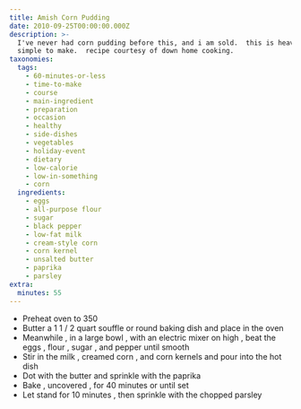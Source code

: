 ```yaml
---
title: Amish Corn Pudding
date: 2010-09-25T00:00:00.000Z
description: >-
  I've never had corn pudding before this, and i am sold.  this is heavenly and
  simple to make.  recipe courtesy of down home cooking.
taxonomies:
  tags:
    - 60-minutes-or-less
    - time-to-make
    - course
    - main-ingredient
    - preparation
    - occasion
    - healthy
    - side-dishes
    - vegetables
    - holiday-event
    - dietary
    - low-calorie
    - low-in-something
    - corn
  ingredients:
    - eggs
    - all-purpose flour
    - sugar
    - black pepper
    - low-fat milk
    - cream-style corn
    - corn kernel
    - unsalted butter
    - paprika
    - parsley
extra:
  minutes: 55
---
```

 - Preheat oven to 350
 - Butter a 1 1 / 2 quart souffle or round baking dish and place in the oven
 - Meanwhile , in a large bowl , with an electric mixer on high , beat the eggs , flour , sugar , and pepper until smooth
 - Stir in the milk , creamed corn , and corn kernels and pour into the hot dish
 - Dot with the butter and sprinkle with the paprika
 - Bake , uncovered , for 40 minutes or until set
 - Let stand for 10 minutes , then sprinkle with the chopped parsley
